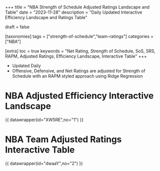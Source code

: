 +++
title = "NBA Strength of Schedule Adjusted Ratings Landscape and Table"
date = "2023-11-28"
description = "Daily Updated Interactive Efficiency Landscape and Ratings Table"

draft = false

[taxonomies]
tags = ["strength-of-schedule","team-ratings"]
categories = ["NBA"]

[extra]
toc = true
keywords = "Net Rating, Strength of Schedule, SoS, SRS, RAPM, Adjusted Ratings, Efficiency Landscape, Interactive Table"
+++

- Updated Daily
- Offensive, Defensive, and Net Ratings are adjusted for Strength of Schedule with an RAPM styled approach using Ridge Regression

# NBA Adjusted Efficiency Interactive Landscape
{{ datawrapper(id="XW5RE",no="1") }}

# NBA Team Adjusted Ratings Interactive Table    

{{ datawrapper(id="dwaaY",no="2") }}